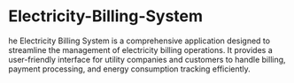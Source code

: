 # Electricity-Billing-System
he Electricity Billing System is a comprehensive application designed to streamline the management of electricity billing operations. It provides a user-friendly interface for utility companies and customers to handle billing, payment processing, and energy consumption tracking efficiently.
